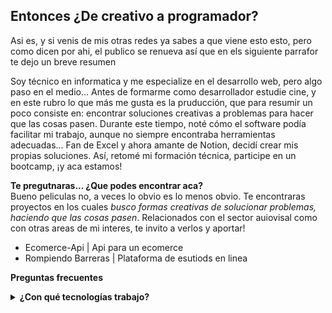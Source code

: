 ## Entonces ¿De creativo a programador?
Asi es, y si venis de mis otras redes ya sabes a que viene esto esto, pero como dicen por ahi, el publico se renueva así que en els siguiente parrafor te dejo un breve resumen

Soy técnico en informatica y me especialize en el desarrollo web, pero algo paso en el medio... Antes de formarme como desarrollador estudie cine, y en este rubro lo que más me gusta es la pruducción, que para resumir un poco consiste en: encontrar soluciones creativas a problemas para hacer que las cosas pasen. Durante este tiempo, noté cómo el software podía facilitar mi trabajo, aunque no siempre encontraba herramientas adecuadas... Fan de Excel y ahora amante de Notion, decidí crear mis propias soluciones. Así, retomé mi formación técnica, participe en un bootcamp, ¡y aca estamos!

**Te pregutnaras... ¿Que podes encontrar aca?**   
Bueno peliculas no, a veces lo obvio es lo menos obvio. Te encontraras proyectos en los cuales _busco formas creativas de solucionar problemas, haciendo que las cosas pasen_. Relacionados con el sector auiovisal como con otras areas de mi interes, te invito a verlos y aportar!

- Ecomerce-Api | Api para un ecomerce
- Rompiendo Barreras | Plataforma de esutiods en linea

**Preguntas frecuentes**
<details>
  <summary><b>¿Con qué tecnologías trabajo?</b></summary>
  <p>Actualmente con</p>
<img src="node-js-svgrepo-com.svg" alt="Ejemplo de imagen" width="50">
  <summary><b>¿Me interesa alguna otra tecnologia en particular?</b></summary>
  <p>Contenido del desplegable</p>
  <summary><b>¿Me interesa alguna tecnologia en particular?</b></summary>
  <p>Contenido del desplegable</p>
  <summary><b>¿Quiero colaborar en proyectos?</b></summary>
  <p>Contenido del desplegable</p>
  <summary><b>¿Que licencia tienen mis desarrollos?</b></summary>
  <p>Contenido del desplegable</p>
  <summary><b>¿Uso IA a la hora de programar?</b></summary>
  <p>Contenido del desplegable</p>
  <summary><b>¿Cómo te contacto?</b></summary>
  <p>Contenido del desplegable</p>
</details>



